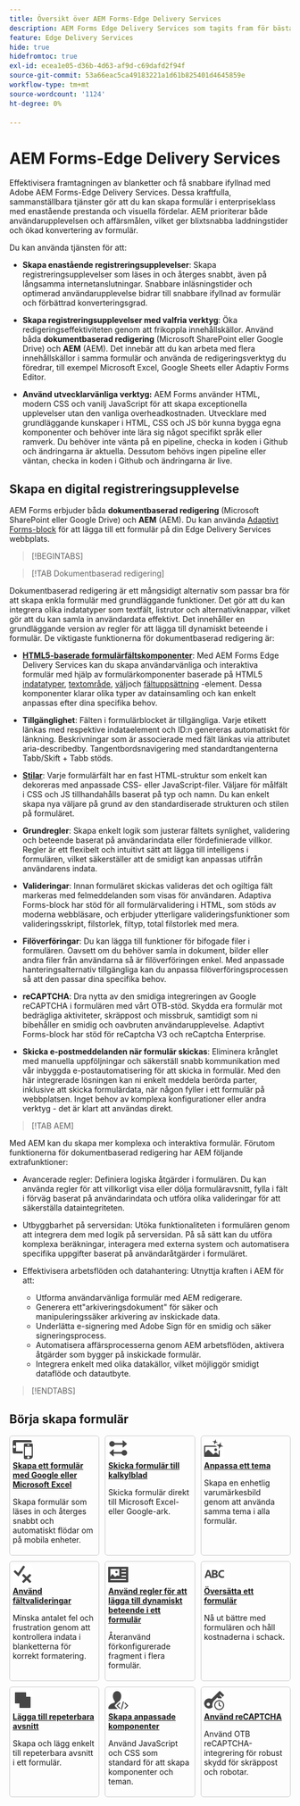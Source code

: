 ```yaml
---
title: Översikt över AEM Forms-Edge Delivery Services
description: AEM Forms Edge Delivery Services som tagits fram för bästa prestanda och som gör det möjligt att förutse framtiden för smidig datainsamling och användarengagemang.
feature: Edge Delivery Services
hide: true
hidefromtoc: true
exl-id: ecea1e05-d36b-4d63-af9d-c69dafd2f94f
source-git-commit: 53a66eac5ca49183221a1d61b825401d4645859e
workflow-type: tm+mt
source-wordcount: '1124'
ht-degree: 0%

---
```


# AEM Forms-Edge Delivery Services

Effektivisera framtagningen av blanketter och få snabbare ifyllnad med Adobe AEM Forms-Edge Delivery Services. Dessa kraftfulla, sammanställbara tjänster gör att du kan skapa formulär i enterpriseklass med enastående prestanda och visuella fördelar. AEM prioriterar både användarupplevelsen och affärsmålen, vilket ger blixtsnabba laddningstider och ökad konvertering av formulär.

Du kan använda tjänsten för att:

* **Skapa enastående registreringsupplevelser**: Skapa registreringsupplevelser som läses in och återges snabbt, även på långsamma internetanslutningar. Snabbare inläsningstider och optimerad användarupplevelse bidrar till snabbare ifyllnad av formulär och förbättrad konverteringsgrad.

* **Skapa registreringsupplevelser med valfria verktyg**: Öka redigeringseffektiviteten genom att frikoppla innehållskällor. Använd båda **dokumentbaserad redigering** (Microsoft SharePoint eller Google Drive) och **AEM** (AEM). Det innebär att du kan arbeta med flera innehållskällor i samma formulär och använda de redigeringsverktyg du föredrar, till exempel Microsoft Excel, Google Sheets eller Adaptiv Forms Editor.

* **Använd utvecklarvänliga verktyg:** AEM Forms använder HTML, modern CSS och vanilj JavaScript för att skapa exceptionella upplevelser utan den vanliga overheadkostnaden. Utvecklare med grundläggande kunskaper i HTML, CSS och JS bör kunna bygga egna komponenter och behöver inte lära sig något specifikt språk eller ramverk. Du behöver inte vänta på en pipeline, checka in koden i Github och ändringarna är aktuella. Dessutom behövs ingen pipeline eller väntan, checka in koden i Github och ändringarna är live.


## Skapa en digital registreringsupplevelse

AEM Forms erbjuder båda **dokumentbaserad redigering** (Microsoft SharePoint eller Google Drive) och **AEM** (AEM). Du kan använda [Adaptivt Forms-block](/help/edge/docs/forms/create-forms.md) för att lägga till ett formulär på din Edge Delivery Services webbplats.


>[!BEGINTABS]

>[!TAB Dokumentbaserad redigering]

Dokumentbaserad redigering är ett mångsidigt alternativ som passar bra för att skapa enkla formulär med grundläggande funktioner. Det gör att du kan integrera olika indatatyper som textfält, listrutor och alternativknappar, vilket gör att du kan samla in användardata effektivt. Det innehåller en grundläggande version av regler för att lägga till dynamiskt beteende i formulär. De viktigaste funktionerna för dokumentbaserad redigering är:

* **[HTML5-baserade formulärfältskomponenter](/help/edge/docs/forms/form-components.md)**: Med AEM Forms Edge Delivery Services kan du skapa användarvänliga och interaktiva formulär med hjälp av formulärkomponenter baserade på HTML5 [indatatyper](https://developer.mozilla.org/en-US/docs/Web/HTML/Element/input#input_types), <a href="https://developer.mozilla.org/en-US/docs/Web/HTML/Element/textarea">textområde</a>, <a href="https://developer.mozilla.org/en-US/docs/Web/HTML/Element/select">välj</a>och <a href="https://developer.mozilla.org/en-US/docs/Web/HTML/Element/fieldset">fältuppsättning</a>  -element. Dessa komponenter klarar olika typer av datainsamling och kan enkelt anpassas efter dina specifika behov.

* **Tillgänglighet**: Fälten i formulärblocket är tillgängliga. Varje etikett länkas med respektive indataelement och ID:n genereras automatiskt för länkning. Beskrivningar som är associerade med fält länkas via attributet aria-describedby. Tangentbordsnavigering med standardtangenterna Tabb/Skift + Tabb stöds.

* **[Stilar](/help/edge/docs/forms/style-theme-forms.md)**: Varje formulärfält har en fast HTML-struktur som enkelt kan dekoreras med anpassade CSS- eller JavaScript-filer. Väljare för målfält i CSS och JS tillhandahålls baserat på typ och namn. Du kan enkelt skapa nya väljare på grund av den standardiserade strukturen och stilen på formuläret.

* **Grundregler**: Skapa enkelt logik som justerar fältets synlighet, validering och beteende baserat på användarindata eller fördefinierade villkor. Regler är ett flexibelt och intuitivt sätt att lägga till intelligens i formulären, vilket säkerställer att de smidigt kan anpassas utifrån användarens indata.

* **Valideringar**: Innan formuläret skickas valideras det och ogiltiga fält markeras med felmeddelanden som visas för användaren. Adaptiva Forms-block har stöd för all formulärvalidering i HTML, som stöds av moderna webbläsare, och erbjuder ytterligare valideringsfunktioner som valideringsskript, filstorlek, filtyp, total filstorlek med mera.

* **Filöverföringar**: Du kan lägga till funktioner för bifogade filer i formulären. Oavsett om du behöver samla in dokument, bilder eller andra filer från användarna så är filöverföringen enkel. Med anpassade hanteringsalternativ tillgängliga kan du anpassa filöverföringsprocessen så att den passar dina specifika behov.

* **reCAPTCHA**: Dra nytta av den smidiga integreringen av Google reCAPTCHA i formulären med vårt OTB-stöd. Skydda era formulär mot bedrägliga aktiviteter, skräppost och missbruk, samtidigt som ni bibehåller en smidig och oavbruten användarupplevelse. Adaptivt Forms-block har stöd för reCaptcha V3 och reCaptcha Enterprise.

* **Skicka e-postmeddelanden när formulär skickas**: Eliminera krånglet med manuella uppföljningar och säkerställ snabb kommunikation med vår inbyggda e-postautomatisering för att skicka in formulär. Med den här integrerade lösningen kan ni enkelt meddela berörda parter, inklusive att skicka formulärdata, när någon fyller i ett formulär på webbplatsen. Inget behov av komplexa konfigurationer eller andra verktyg - det är klart att användas direkt.

>[!TAB AEM]

Med AEM kan du skapa mer komplexa och interaktiva formulär. Förutom funktionerna för dokumentbaserad redigering har AEM följande extrafunktioner:

* Avancerade regler: Definiera logiska åtgärder i formulären. Du kan använda regler för att villkorligt visa eller dölja formuläravsnitt, fylla i fält i förväg baserat på användarindata och utföra olika valideringar för att säkerställa dataintegriteten.

* Utbyggbarhet på serversidan: Utöka funktionaliteten i formulären genom att integrera dem med logik på serversidan. På så sätt kan du utföra komplexa beräkningar, interagera med externa system och automatisera specifika uppgifter baserat på användaråtgärder i formuläret.
* Effektivisera arbetsflöden och datahantering: Utnyttja kraften i AEM för att:
   * Utforma användarvänliga formulär med AEM redigerare.
   * Generera ett&quot;arkiveringsdokument&quot; för säker och manipuleringssäker arkivering av inskickade data.
   * Underlätta e-signering med Adobe Sign för en smidig och säker signeringsprocess.
   * Automatisera affärsprocesserna genom AEM arbetsflöden, aktivera åtgärder som bygger på inskickade formulär.
   * Integrera enkelt med olika datakällor, vilket möjliggör smidigt dataflöde och datautbyte.

>[!ENDTABS]








## Börja skapa formulär

<div>

<style>
    .card-container {
        width: calc(33.33% - 10px);;
        margin: 5px;
        border: 1px solid #ccc;
        border-radius: 5px;
        padding: 5px;
        box-sizing: border-box;
        transition: background-color 0.3s ease; /* Adding transition effect */
    }
    .card-container:hover {
        background-color: #f0f0f0; /* Changing background color on hover */
    }
</style>

<div style="display: flex; flex-wrap: wrap; justify-content: space-between; margin: -5px;">
    <div class="card-container">
        <a href="/help/edge/docs/forms/create-forms.md">
            <img src="/help/edge/assets/smock_devices_18_n.svg" alt="Skapa ett formulär med hjälp av eds-formulär" style="border-radius: 5px;"> </b>
            <br><b style="margin-top: 5px;">Skapa ett formulär med Google eller Microsoft Excel</b>
        </a>
        <p>Skapa formulär som läses in och återges snabbt och automatiskt flödar om på mobila enheter.</p>
    </div>
    <div class="card-container">
        <a href="/help/edge/docs/forms/create-forms.md#manually-configure-a-spreadsheet-to-accept-data">   
            <img src="/help/edge/assets/smock_platformdatamapping_18_n.svg" alt="Skicka formulär" alt="Använd formulärfragment i ett EDS-formulär" style="border-radius: 5px;"> </b>
            <br><b style="margin-top: 5px;">Skicka formulär till kalkylblad</b>
        </a>
        <p>Skicka formulär direkt till Microsoft Excel- eller Google-ark.</p>
    </div>
     <div class="card-container">
        <a href="/help/edge/docs/forms/style-theme-forms.md">
            <img src="/help/edge/assets/smock_imageautomode_18_N.svg" alt="Använda format eller teman i ett formulär" style="border-radius: 5px;"> </b>
            <br><b style="margin-top: 5px;">Anpassa ett tema</b>
        </a>
        <p>Skapa en enhetlig varumärkesbild genom att använda samma tema i alla formulär.</p>
    </div>
      <div class="card-container">
        <a href="/help/edge/docs/forms/validate-forms.md">
            <img src="/help/edge/assets/smock_condition_18_n.svg" alt="Lägga till valideringar i formulärfält" style="border-radius: 5px;"> </b>
            <br><b style="margin-top: 5px;">Använd fältvalideringar</b>
        </a>
        <p>Minska antalet fel och frustration genom att kontrollera indata i blanketterna för korrekt formatering.</p>
    </div> 
            <div class="card-container">
        <a href="/help/edge/docs/forms/rules-forms.md">
            <img src="/help/edge/assets/smock_documentfragment_18_n.svg" alt="Använd regler för att lägga till dynamiskt beteende i ett formulär" style="border-radius: 5px;"> </b>
            <br><b style="margin-top: 5px;">Använd regler för att lägga till dynamiskt beteende i ett formulär</b>
        </a>
        <p>Återanvänd förkonfigurerade fragment i flera formulär.</p>
    </div>
    <div class="card-container">
        <a href="/help/edge/docs/forms/translate-forms.md">  
            <img src="/help/edge/assets/smock_abc_18_n.svg" alt="Översätta ett EDS-formulär" style="border-radius: 5px;"> </b>
            <br><b style="margin-top: 5px;">Översätta ett formulär</b>
        </a>
        <p>Nå ut bättre med formulären och håll kostnaderna i schack.</p>
    </div>
    <div class="card-container">
        <a href="/help/edge/docs/forms/repeatable-forms.md">  
            <img src="/help/edge/assets/smock_addto_18_n.svg" alt="Lägga till repeterbara avsnitt i ett EDS-formulär" style="border-radius: 5px;"> </b>
            <br><b style="margin-top: 5px;">Lägga till repeterbara avsnitt</b>
        </a>
        <p>Skapa och lägg enkelt till repeterbara avsnitt i ett formulär.</p>
    </div>
    <div class="card-container">
        <a href="/help/edge/docs/forms/custom-components-forms.md"> 
            <img src="/help/edge/assets/smock_userdeveloper_18_n.svg" alt="Skapa anpassade blankettkomponenter med JavaScript och CSS"  style="border-radius: 5px;"> </b>
            <br><b style="margin-top: 5px;">Skapa anpassade komponenter</b>
        </a>
        <p>Använd JavaScript och CSS som standard för att skapa komponenter och teman.</p>
    </div>
    <div class="card-container">
        <a href="/help/edge/docs/forms/recaptacha-forms.md">  
            <img src="/help//edge/assets/smock_keyclock_18_n.svg" alt="Använd reCAPTCHA i ett EDS-formulär" style="border-radius: 5px;"> </b>
            <br><b style="margin-top: 5px;">Använd reCAPTCHA</b>
        </a>
        <p>Använd OTB reCAPTCHA-integrering för robust skydd för skräppost och robotar.</p>
    </div>


</div>


</br>
